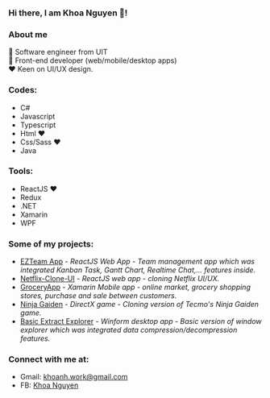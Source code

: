 ### Hi there, I am Khoa Nguyen 👋!

### About me
🏤    Software engineer from UIT<br>
🎨    Front-end developer (web/mobile/desktop apps)<br>
❤️    Keen on UI/UX design.

### Codes:
-	C#
-	Javascript
-	Typescript
-	Html ❤️
-	Css/Sass ❤️
-	Java

### Tools:
-	ReactJS ❤️
-	Redux
-	.NET
-	Xamarin
-	WPF

### Some of my projects:
- [EZTeam App](https://github.com/teamworkmanagement/Client-Side) - *ReactJS Web App - Team management app which was integrated Kanban Task, Gantt Chart, Realtime Chat,... features inside.*
- [Netflix-Clone-UI](https://github.com/khoanguyen1412/Netflix-Clone-UI) - *ReactJS web app - cloning Netflix UI/UX.*
- [GroceryApp](https://github.com/khoanguyen1412/GroceryApp) - *Xamarin Mobile app - online market, grocery shopping stores, purchase and sale between customers.*
- [Ninja Gaiden](https://github.com/ninjagaiden-kdhteam/gamefinal) - *DirectX game - Cloning version of Tecmo's Ninja Gaiden game.*
- [Basic Extract Explorer](https://github.com/DA-LTTQ-KDH/BasicExtractExplorer) - *Winform desktop app - Basic version of window explorer which was integrated data compression/decompression features.*

### Connect with me at:
- Gmail: [khoanh.work@gmail.com](mailto:khoanh.work@gmail.com)<br>
- FB: [Khoa Nguyen](https://www.facebook.com/nhkhoa99/)

<!--LinkedIn:……….-->


<!--
**khoanguyen1412/khoanguyen1412** is a ✨ _special_ ✨ repository because its `README.md` (this file) appears on your GitHub profile.

Here are some ideas to get you started:

- 🔭 I’m currently working on ...
- 🌱 I’m currently learning ...
- 👯 I’m looking to collaborate on ...
- 🤔 I’m looking for help with ...
- 💬 Ask me about ...
- 📫 How to reach me: ...
- 😄 Pronouns: ...
- ⚡ Fun fact: ...
-->
